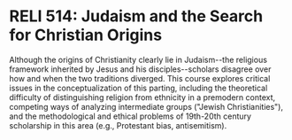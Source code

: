 # RELI 514: Judaism and the Search for Christian Origins

Although the origins of Christianity clearly lie in Judaism--the religious framework inherited by Jesus and his disciples--scholars disagree over how and when the two traditions diverged. This course explores critical issues in the conceptualization of this parting, including the theoretical difficulty of distinguishing religion from ethnicity in a premodern context, competing ways of analyzing intermediate groups ("Jewish Christianities"), and the methodological and ethical problems of 19th-20th century scholarship in this area (e.g., Protestant bias, antisemitism).